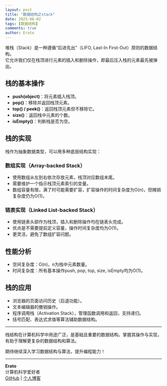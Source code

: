 ```yaml
---
layout: post
title: "数据结构之stack"
date: 2025-06-02
tags: [数据结构]
comments: true
author: Erato
---
```


堆栈（Stack）是一种遵循“后进先出”（LIFO, Last-In First-Out）原则的数据结构。  
它允许我们仅在栈顶进行元素的插入和删除操作，即最后压入栈的元素最先被弹出。

## 栈的基本操作

- **push(object)**：将元素插入栈顶。
- **pop()**：移除并返回栈顶元素。
- **top() / peek()**：返回栈顶元素但不移除它。
- **size()**：返回栈中元素的个数。
- **isEmpty()**：判断栈是否为空。

## 栈的实现

栈作为抽象数据类型，可以用多种底层结构实现：

### 数组实现（Array-backed Stack）

- 使用数组从左到右依次存放元素，栈顶对应数组末尾。
- 需要维护一个指示栈顶元素索引的变量。
- 数组容量有限，满了时可能需要扩容，扩容操作的时间复杂度为O(n)，但摊销复杂度仍为O(1)。

### 链表实现（Linked List-backed Stack）

- 使用链表头部作为栈顶，插入和删除操作均在链表头完成。
- 优点是不需要提前定义容量，操作时间复杂度均为O(1)。
- 更灵活，避免了数组扩容问题。

## 性能分析

- 空间复杂度：O(n)，n为栈中元素数量。
- 时间复杂度：所有基本操作push, pop, top, size, isEmpty均为O(1)。

## 栈的应用

- 浏览器的页面访问历史（后退功能）。
- 文本编辑器的撤销操作。
- 程序调用栈（Activation Stack），管理函数调用和返回，支持递归。
- 括号匹配、表达式求值等算法辅助数据结构。

---

栈结构在计算机科学中用途广泛，是基础且重要的数据结构。掌握其操作与实现，有助于理解更复杂的数据结构和算法。  

期待继续深入学习数据结构与算法，提升编程能力！

---

**Erato**  
计算机科学爱好者  
[GitHub](https://github.com/yourusername) | [个人博客](https://yourusername.github.io)
